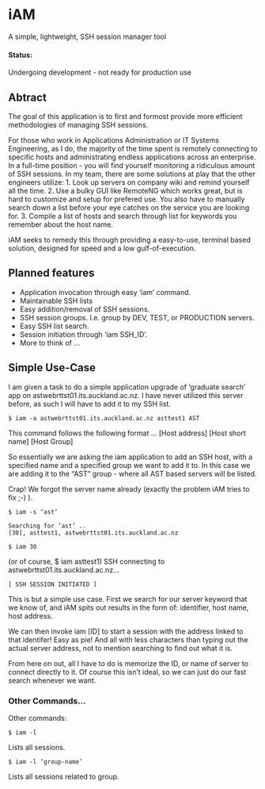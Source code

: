 # iAM
A simple, lightweight, SSH session manager tool
#### Status:
Undergoing development - not ready for production use

## Abtract 
The goal of this application is to first and formost provide more efficient methodologies of managing SSH sessions.


For those who work in Applications Administration or IT Systems Engineering, as I do, the majority of the time spent is remotely connecting to specific hosts and administrating endless applications across an enterprise. In a full-time position - you will find yourself monitoring a ridiculous amount of SSH sessions. In my team, there are some solutions at play that the other engineers utilize: 1. Look up servers on company wiki and remind yourself all the time. 2. Use a bulky GUI like RemoteNG which works great, but is hard to customize and setup for prefered use. You also have to manually search down a list before your eye catches on the service you are looking for. 3. Compile a list of hosts and search through list for keywords you remember about the host name. 

iAM seeks to remedy this through providing a easy-to-use, terminal based solution, designed for speed and a low gulf-of-execution. 

## Planned features
* Application invocation through easy ‘iam’ command.
* Maintainable SSH lists
* Easy addition/removal of SSH sessions.
* SSH session groups. I.e. group by DEV, TEST, or PRODUCTION servers. 
* Easy SSH list search. 
* Session initiation through ‘iam SSH_ID’.
* More to think of … 

## Simple Use-Case

I am given a task to do a simple application upgrade of ‘graduate search’ app on astwebrttst01.its.auckland.ac.nz. I have never utilized this server before, as such I will have to add it to my SSH list.
```
$ iam -a astwebrttst01.its.auckland.ac.nz asttest1 AST
```
This command follows the following format … 
[Host address] [Host short name] [Host Group]

So essentially we are asking the iam application to add an SSH host, with a specified name and a specified group we want to add it to. In this case we are adding it to the “AST” group - where all AST based servers will be listed. 

Crap! We forgot the server name already (exactly the problem iAM tries to fix ;-) ). 
```
$ iam -s ‘ast’

Searching for ‘ast’ .. 
[30], asttest1, astwebrttst01.its.auckland.ac.nz

$ iam 30
```
(or of course, $ iam asttest1)
SSH connecting to astwebrttst01.its.auckland.ac.nz... 
```
[ SSH SESSION INITIATED ]
```
This is but a simple use case. First we search for our server keyword that we know of, and iAM spits out results in the form of: identifier, host name, host address. 

We can then invoke iam [ID] to start a session with the address linked to that identifer! Easy as pie! And all with less characters than typing out the actual server address, not to mention searching to find out what it is.

From here on out, all I have to do is memorize the ID, or name of server to connect directly to it. Of course this isn’t ideal, so we can just do our fast search whenever we want.


### Other Commands... 
Other commands:
```
$ iam -l 
```
Lists all sessions. 
```
$ iam -l ‘group-name’ 
```
Lists all sessions related to group. 
